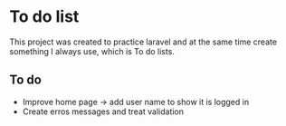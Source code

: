 # To do list 
This project was created to practice laravel and at the same time create something I always use, which is To do lists. 

## To do 
- Improve home page -> add user name to show it is logged in
- Create erros messages and treat validation